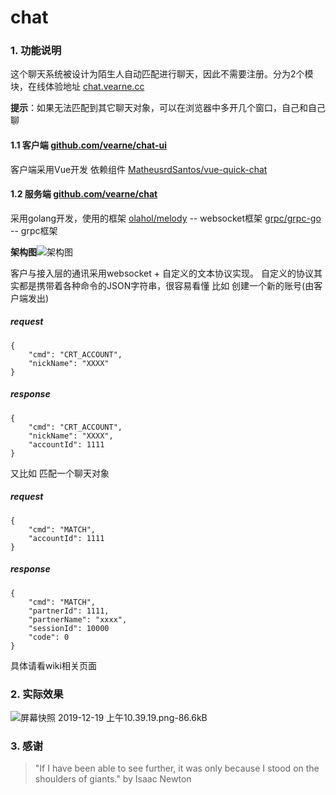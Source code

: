 # chat


### 1. 功能说明
这个聊天系统被设计为陌生人自动匹配进行聊天，因此不需要注册。分为2个模块，在线体验地址 [chat.vearne.cc](http://chat.vearne.cc/)      

**提示**：如果无法匹配到其它聊天对象，可以在浏览器中多开几个窗口，自己和自己聊


#### 1.1 客户端 [github.com/vearne/chat-ui](https://github.com/vearne/chat-ui)
客户端采用Vue开发
依赖组件 [MatheusrdSantos/vue-quick-chat](https://github.com/MatheusrdSantos/vue-quick-chat)

#### 1.2 服务端 [github.com/vearne/chat](https://github.com/vearne/chat)
采用golang开发，使用的框架
[olahol/melody](https://github.com/olahol/melody) -- websocket框架
[grpc/grpc-go](https://github.com/grpc/grpc-go)  -- grpc框架

**架构图**![架构图](http://static.zybuluo.com/woshiaotian/3bkagkptry7v1x149s1qotbd/%E5%B1%8F%E5%B9%95%E5%BF%AB%E7%85%A7%202019-12-19%20%E4%B8%8A%E5%8D%8810.28.36.png)

客户与接入层的通讯采用websocket + 自定义的文本协议实现。
自定义的协议其实都是携带着各种命令的JSON字符串，很容易看懂
比如 创建一个新的账号(由客户端发出)
##### request
```
{
	"cmd": "CRT_ACCOUNT",
	"nickName": "XXXX"
}
```
##### response
```
{
	"cmd": "CRT_ACCOUNT",
	"nickName": "XXXX",
	"accountId": 1111
}
```
又比如 匹配一个聊天对象
##### request
```
{
	"cmd": "MATCH",
	"accountId": 1111
}
```
##### response
```
{
	"cmd": "MATCH",
	"partnerId": 1111,
	"partnerName": "xxxx",
	"sessionId": 10000
	"code": 0
}
```
具体请看wiki相关页面

### 2. 实际效果
![屏幕快照 2019-12-19 上午10.39.19.png-86.6kB](http://static.zybuluo.com/woshiaotian/duz6wsn9ltx832sj8br77bf8/%E5%B1%8F%E5%B9%95%E5%BF%AB%E7%85%A7%202019-12-19%20%E4%B8%8A%E5%8D%8810.39.19.png?imageView2/2/h/500)

### 3. 感谢
>"If I have been able to see further, it was only because I stood on the shoulders of giants."   by Isaac Newton

